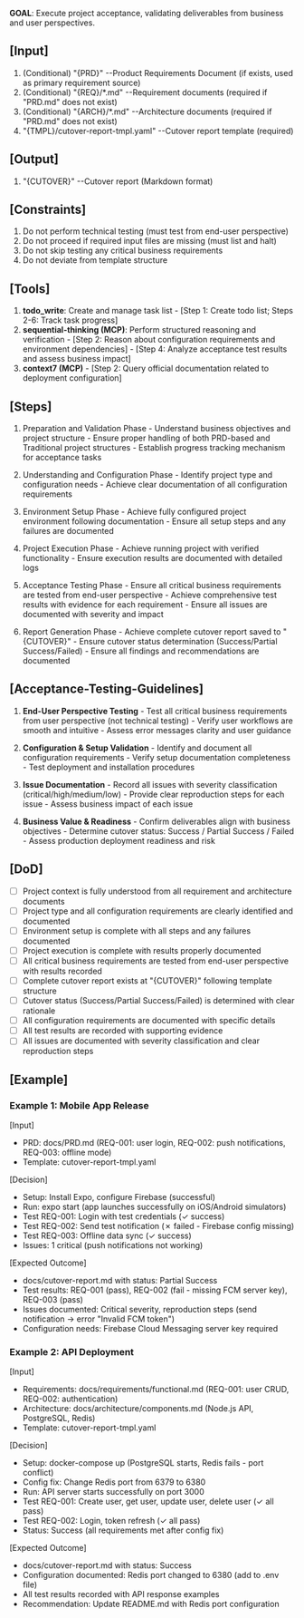 **GOAL**: Execute project acceptance, validating deliverables from business and user perspectives.

## [Input]
  1. (Conditional) "{PRD}" --Product Requirements Document (if exists, used as primary requirement source)
  2. (Conditional) "{REQ}/*.md" --Requirement documents (required if "PRD.md" does not exist)
  3. (Conditional) "{ARCH}/*.md" --Architecture documents (required if "PRD.md" does not exist)
  4. "{TMPL}/cutover-report-tmpl.yaml" --Cutover report template (required)

## [Output]
  1. "{CUTOVER}" --Cutover report (Markdown format)

## [Constraints]
  1. Do not perform technical testing (must test from end-user perspective)
  2. Do not proceed if required input files are missing (must list and halt)
  3. Do not skip testing any critical business requirements
  4. Do not deviate from template structure

## [Tools]
  1. **todo_write**: Create and manage task list
    - [Step 1: Create todo list; Steps 2-6: Track task progress]
  2. **sequential-thinking (MCP)**: Perform structured reasoning and verification
    - [Step 2: Reason about configuration requirements and environment dependencies]
    - [Step 4: Analyze acceptance test results and assess business impact]
  3. **context7 (MCP)**
    - [Step 2: Query official documentation related to deployment configuration]

## [Steps]
  1. Preparation and Validation Phase
    - Understand business objectives and project structure
    - Ensure proper handling of both PRD-based and Traditional project structures
    - Establish progress tracking mechanism for acceptance tasks

  2. Understanding and Configuration Phase
    - Identify project type and configuration needs
    - Achieve clear documentation of all configuration requirements

  3. Environment Setup Phase
    - Achieve fully configured project environment following documentation
    - Ensure all setup steps and any failures are documented

  4. Project Execution Phase
    - Achieve running project with verified functionality
    - Ensure execution results are documented with detailed logs

  5. Acceptance Testing Phase
    - Ensure all critical business requirements are tested from end-user perspective
    - Achieve comprehensive test results with evidence for each requirement
    - Ensure all issues are documented with severity and impact

  6. Report Generation Phase
    - Achieve complete cutover report saved to "{CUTOVER}"
    - Ensure cutover status determination (Success/Partial Success/Failed)
    - Ensure all findings and recommendations are documented

## [Acceptance-Testing-Guidelines]
  1. **End-User Perspective Testing**
    - Test all critical business requirements from user perspective (not technical testing)
    - Verify user workflows are smooth and intuitive
    - Assess error messages clarity and user guidance
  
  2. **Configuration & Setup Validation**
    - Identify and document all configuration requirements
    - Verify setup documentation completeness
    - Test deployment and installation procedures
  
  3. **Issue Documentation**
    - Record all issues with severity classification (critical/high/medium/low)
    - Provide clear reproduction steps for each issue
    - Assess business impact of each issue
  
  4. **Business Value & Readiness**
    - Confirm deliverables align with business objectives
    - Determine cutover status: Success / Partial Success / Failed
    - Assess production deployment readiness and risk

## [DoD]
  - [ ] Project context is fully understood from all requirement and architecture documents
  - [ ] Project type and all configuration requirements are clearly identified and documented
  - [ ] Environment setup is complete with all steps and any failures documented
  - [ ] Project execution is complete with results properly documented
  - [ ] All critical business requirements are tested from end-user perspective with results recorded
  - [ ] Complete cutover report exists at "{CUTOVER}" following template structure
  - [ ] Cutover status (Success/Partial Success/Failed) is determined with clear rationale
  - [ ] All configuration requirements are documented with specific details
  - [ ] All test results are recorded with supporting evidence
  - [ ] All issues are documented with severity classification and clear reproduction steps

## [Example]

### Example 1: Mobile App Release
[Input]
- PRD: docs/PRD.md (REQ-001: user login, REQ-002: push notifications, REQ-003: offline mode)
- Template: cutover-report-tmpl.yaml

[Decision]
- Setup: Install Expo, configure Firebase (successful)
- Run: expo start (app launches successfully on iOS/Android simulators)
- Test REQ-001: Login with test credentials (✓ success)
- Test REQ-002: Send test notification (✗ failed - Firebase config missing)
- Test REQ-003: Offline data sync (✓ success)
- Issues: 1 critical (push notifications not working)

[Expected Outcome]
- docs/cutover-report.md with status: Partial Success
- Test results: REQ-001 (pass), REQ-002 (fail - missing FCM server key), REQ-003 (pass)
- Issues documented: Critical severity, reproduction steps (send notification → error "Invalid FCM token")
- Configuration needs: Firebase Cloud Messaging server key required

### Example 2: API Deployment
[Input]
- Requirements: docs/requirements/functional.md (REQ-001: user CRUD, REQ-002: authentication)
- Architecture: docs/architecture/components.md (Node.js API, PostgreSQL, Redis)
- Template: cutover-report-tmpl.yaml

[Decision]
- Setup: docker-compose up (PostgreSQL starts, Redis fails - port conflict)
- Config fix: Change Redis port from 6379 to 6380
- Run: API server starts successfully on port 3000
- Test REQ-001: Create user, get user, update user, delete user (✓ all pass)
- Test REQ-002: Login, token refresh (✓ all pass)
- Status: Success (all requirements met after config fix)

[Expected Outcome]
- docs/cutover-report.md with status: Success
- Configuration documented: Redis port changed to 6380 (add to .env file)
- All test results recorded with API response examples
- Recommendation: Update README.md with Redis port configuration